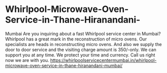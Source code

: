 # Whirlpool-Microwave-Oven-Service-in-Thane-Hiranandani-
Mumbai Are you inquiring about a fast Whirlpool service center in Mumbai?   Whirlpool has a great mark in the reconstruction of micro ovens. Our specialists are heads in reconstructing micro ovens.  And also we supply the door to door service and the visiting charge amount is 350/-only.  We can support you at any time. We protect your time and currency.  Call us right now we are with you. https://whirlpoolservicecentermumbai.in/whirlpool-microwave-oven-service-in-thane-hiranandani-mumbai/
